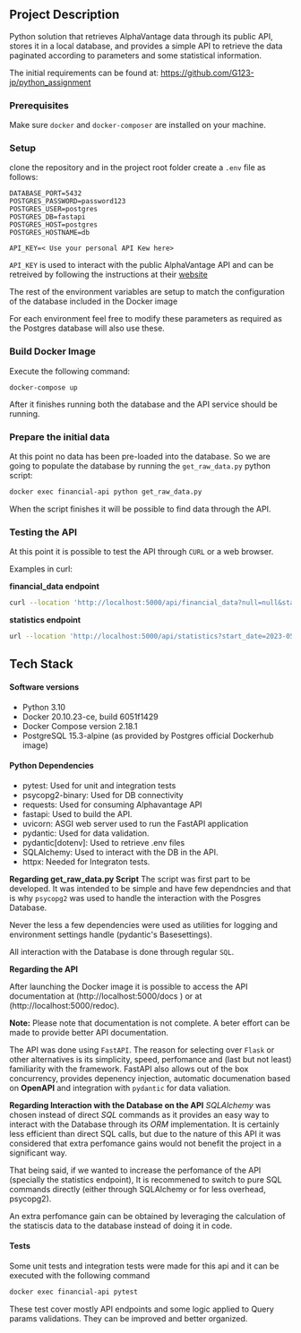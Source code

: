 ## Project Description

Python solution that retrieves AlphaVantage data through its public API, stores it in a local database,
and provides a simple API to retrieve the data paginated according to parameters and some statistical information.

The initial requirements can be found at: https://github.com/G123-jp/python_assignment


### Prerequisites

Make sure `docker` and `docker-composer` are installed on your machine.


### Setup

clone the repository and in the project root folder create a `.env` file as follows:

```
DATABASE_PORT=5432
POSTGRES_PASSWORD=password123
POSTGRES_USER=postgres
POSTGRES_DB=fastapi
POSTGRES_HOST=postgres
POSTGRES_HOSTNAME=db

API_KEY=< Use your personal API Kew here>
```

`API_KEY` is used to interact with the public AlphaVantage API and can be retreived by following the
instructions at their [website](https://www.alphavantage.co/support/#api-key)

The rest of the environment variables are setup to match the configuration of the database included in the Docker image

For each environment feel free to modify these parameters as required as the Postgres database will also use these.


### Build Docker Image
Execute the following command:

`docker-compose up`

After it finishes running both the database and the API service should be running.


### Prepare the initial data
At this point no data has been pre-loaded into the database. So we are going to populate the database by
running the `get_raw_data.py` python script:

```bash
docker exec financial-api python get_raw_data.py
```

When the script finishes it will be possible to find data through the API.


### Testing the API

At this point it is possible to test the API through `CURL` or a web browser.

Examples in curl:

**financial_data endpoint**
```bash
curl --location 'http://localhost:5000/api/financial_data?null=null&start_date=2023-05-10&end_date=2023-06-05&symbol=IBM&limit=2'
```


**statistics endpoint**
```bash
url --location 'http://localhost:5000/api/statistics?start_date=2023-05-01&end_date=2023-06-01&symbol=IBM'
```

## Tech Stack

#### Software versions

* Python 3.10
* Docker 20.10.23-ce, build 6051f1429
* Docker Compose version 2.18.1
* PostgreSQL 15.3-alpine (as provided by Postgres official Dockerhub image)


#### Python Dependencies

* pytest: Used for unit and integration tests
* psycopg2-binary: Used for DB connectivity
* requests: Used for consuming Alphavantage API
* fastapi: Used to build the API.
* uvicorn: ASGI web server used to run the FastAPI application
* pydantic: Used for data validation.
* pydantic[dotenv]: Used to retrieve .env files
* SQLAlchemy: Used to interact with the DB in the API.
* httpx: Needed for Integraton tests.

**Regarding get_raw_data.py Script**
The script was first part to be developed. It was intended to be simple and
have few dependncies and that is why `psycopg2` was used to handle the interaction with the Posgres Database.

Never the less a few dependencies were used as utilities for logging and environment settings handle (pydantic's Basesettings).

All interaction with the Database is done through regular `SQL`.

**Regarding the API**

After launching the Docker image it is possible to access the API documentation at (http://localhost:5000/docs )
or at (http://localhost:5000/redoc).

**Note:** Please note that documentation is not complete. A beter effort can be made to provide better API documentation.


The API was done using `FastAPI`. The reason for selecting over `Flask` or other alternatives is its simplicity, speed,
perfomance and (last but not least) familiarity with the framework. FastAPI also allows out of the box concurrency, provides
depenency injection, automatic documenation based on **OpenAPI** and integration with `pydantic` for data valiation.


**Regarding Interaction with the Database on the API**
*SQLAlchemy* was chosen instead of direct *SQL* commands as it provides an easy way to interact with the Database through
its *ORM* implementation. It is certainly less efficient than direct SQL calls, but due to the nature of this API
it was considered that extra perfomance gains would not benefit the project in a significant way.

That being said, if we wanted to increase the perfomance of the API (specially the statistics endpoint), It
is recommened to switch to pure SQL commands directly (either through SQLAlchemy or for less overhead, psycopg2).

An extra perfomance gain can be obtained by leveraging the calculation of the statiscis data to the database
instead of doing it in code.


#### Tests

Some unit tests and integration tests were made for this api and it can be executed with the following command

```bash
docker exec financial-api pytest
```

These test cover mostly API endpoints and some logic applied to Query params validations.
They can be improved and better organized.
